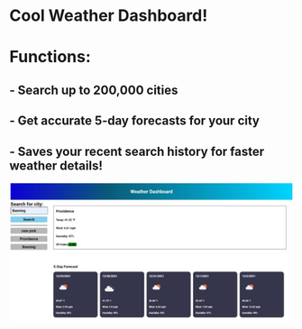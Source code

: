 # Cool Weather Dashboard!

# Functions: 
## - Search up to 200,000 cities 
## - Get accurate 5-day forecasts for your city
## - Saves your recent search history for faster weather details!

![](./assets/images/ss-1.jpg)
